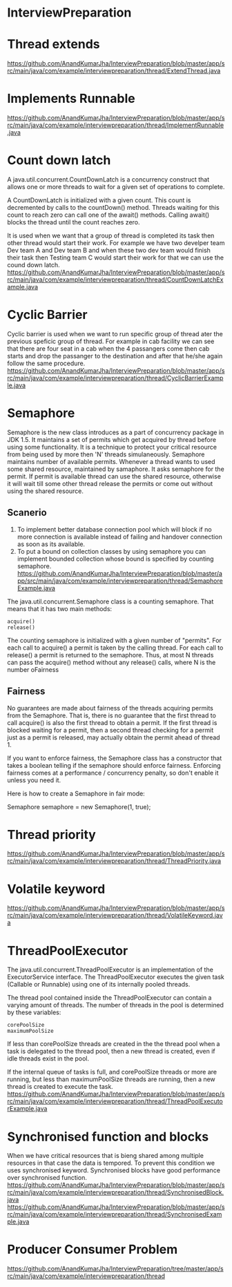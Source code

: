 # InterviewPreparation

# Thread extends
https://github.com/AnandKumarJha/InterviewPreparation/blob/master/app/src/main/java/com/example/interviewpreparation/thread/ExtendThread.java

# Implements Runnable
https://github.com/AnandKumarJha/InterviewPreparation/blob/master/app/src/main/java/com/example/interviewpreparation/thread/ImplementRunnable.java

# Count down latch
 A java.util.concurrent.CountDownLatch is a concurrency construct that allows one or more threads to wait for a given set of operations to complete.

A CountDownLatch is initialized with a given count. This count is decremented by calls to the countDown() method. Threads waiting for this count to reach zero can call one of the await() methods. Calling await() blocks the thread until the count reaches zero. 

It is used when we want that a group of thread is completed its task then other thread would start their work. For example we have two develper team 
Dev team A and Dev team B and when these two dev team would finish their task then Testing team C would start their work for that we can use the cound 
down latch.<Br />
https://github.com/AnandKumarJha/InterviewPreparation/blob/master/app/src/main/java/com/example/interviewpreparation/thread/CountDownLatchExample.java

# Cyclic Barrier
Cyclic barrier is used when we want to run specific group of thread ater the previous speficic group of thread. For example in cab facility we can see that there are four seat in a cab when the 4 passangers come then cab starts and drop the passanger to the destination and after that he/she again follow the same procedure.<br />
https://github.com/AnandKumarJha/InterviewPreparation/blob/master/app/src/main/java/com/example/interviewpreparation/thread/CyclicBarrierExample.java

# Semaphore
Semaphore is the new class introduces as a part of concurrency package in JDK 1.5. It maintains a set of permits which get acquired by thread before using some functionality.
It is a technique to protect your critical resource from being used by more then 'N' threads simulaneously. Semaphore maintains number of available permits. Whenever a thread wants to used some shared resource, maintained by samaphore. It asks semaphore for the permit. If permit is available thread can use the shared resource, otherwise it will wait till some other thread release the permits or come out without using the shared resource.

## Scanerio
1. To implement better database connection pool which will block if no more connection is available instead of failing and handover connection as soon as its available.
2. To put a bound on collection classes by using semaphore you can implement bounded collection whose bound is specified by counting semaphore.<br />
https://github.com/AnandKumarJha/InterviewPreparation/blob/master/app/src/main/java/com/example/interviewpreparation/thread/SemaphoreExample.java

 The java.util.concurrent.Semaphore class is a counting semaphore. That means that it has two main methods:

    acquire()
    release()

The counting semaphore is initialized with a given number of "permits". For each call to acquire() a permit is taken by the calling thread. For each call to release() a permit is returned to the semaphore. Thus, at most N threads can pass the acquire() method without any release() calls, where N is the number oFairness
 
## Fairness
No guarantees are made about fairness of the threads acquiring permits from the Semaphore. That is, there is no guarantee that the first thread to call acquire() is also the first thread to obtain a permit. If the first thread is blocked waiting for a permit, then a second thread checking for a permit just as a permit is released, may actually obtain the permit ahead of thread 1.

If you want to enforce fairness, the Semaphore class has a constructor that takes a boolean telling if the semaphore should enforce fairness. Enforcing fairness comes at a performance / concurrency penalty, so don't enable it unless you need it.

Here is how to create a Semaphore in fair mode:

Semaphore semaphore = new Semaphore(1, true);


# Thread priority
https://github.com/AnandKumarJha/InterviewPreparation/blob/master/app/src/main/java/com/example/interviewpreparation/thread/ThreadPriority.java

# Volatile keyword
https://github.com/AnandKumarJha/InterviewPreparation/blob/master/app/src/main/java/com/example/interviewpreparation/thread/VolatileKeyword.java

# ThreadPoolExecutor
 The java.util.concurrent.ThreadPoolExecutor is an implementation of the ExecutorService interface. The ThreadPoolExecutor executes the given task (Callable or Runnable) using one of its internally pooled threads.

The thread pool contained inside the ThreadPoolExecutor can contain a varying amount of threads. The number of threads in the pool is determined by these variables:

    corePoolSize
    maximumPoolSize

If less than corePoolSize threads are created in the the thread pool when a task is delegated to the thread pool, then a new thread is created, even if idle threads exist in the pool.

If the internal queue of tasks is full, and corePoolSize threads or more are running, but less than maximumPoolSize threads are running, then a new thread is created to execute the task.<br />
https://github.com/AnandKumarJha/InterviewPreparation/blob/master/app/src/main/java/com/example/interviewpreparation/thread/ThreadPoolExecutorExample.java

# Synchronised function and blocks
When we have critical resources that is bieng shared among multiple resources in that case the data is tempored. To prevent this condition we uses synchronised keyword. Synchronised blocks have good performance over synchronised function.<br />
https://github.com/AnandKumarJha/InterviewPreparation/blob/master/app/src/main/java/com/example/interviewpreparation/thread/SynchronisedBlock.java<br />
https://github.com/AnandKumarJha/InterviewPreparation/blob/master/app/src/main/java/com/example/interviewpreparation/thread/SynchronisedExample.java

# Producer Consumer Problem
https://github.com/AnandKumarJha/InterviewPreparation/tree/master/app/src/main/java/com/example/interviewpreparation/thread
